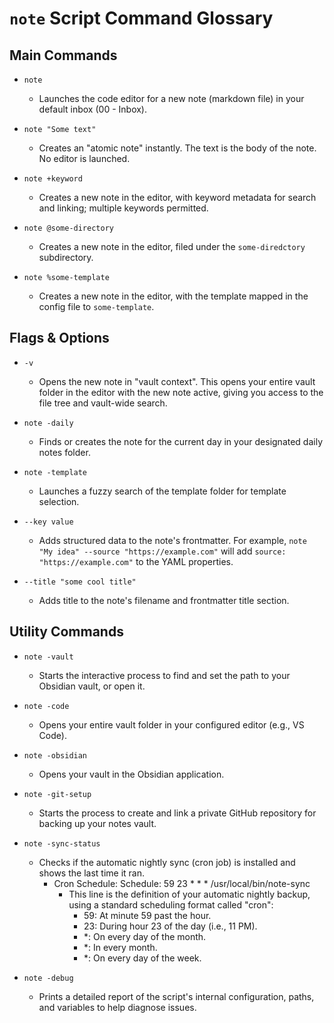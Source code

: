 # `note` Script Command Glossary

## Main Commands

- `note`
  - Launches the code editor for a new note (markdown file) in your default inbox (00 - Inbox).

- `note "Some text"`
  - Creates an "atomic note" instantly. The text is the body of the note. No editor is launched.

- `note +keyword`
  - Creates a new note in the editor, with keyword metadata for search and linking; multiple keywords permitted.

- `note @some-directory`
  - Creates a new note in the editor, filed under the `some-diredctory` subdirectory.

- `note %some-template`
  - Creates a new note in the editor, with the template mapped in the config file to `some-template`.

## Flags & Options

- `-v`
  - Opens the new note in "vault context". This opens your entire vault folder in the editor with the new note active, giving you access to the file tree and vault-wide search.

- `note -daily`
  - Finds or creates the note for the current day in your designated daily notes folder.

- `note -template`
  - Launches a fuzzy search of the template folder for template selection.

- `--key value`
  - Adds structured data to the note's frontmatter. For example, `note "My idea" --source "https://example.com"` will add `source: "https://example.com"` to the YAML properties.

- `--title "some cool title"`
  - Adds title to the note's filename and frontmatter title section.

## Utility Commands

- `note -vault`
  - Starts the interactive process to find and set the path to your Obsidian vault, or open it.

- `note -code`
  - Opens your entire vault folder in your configured editor (e.g., VS Code).

- `note -obsidian`
  - Opens your vault in the Obsidian application.

- `note -git-setup`
  - Starts the process to create and link a private GitHub repository for backing up your notes vault.

- `note -sync-status`
  - Checks if the automatic nightly sync (cron job) is installed and shows the last time it ran.
      - Cron Schedule: Schedule: 59 23 * * * /usr/local/bin/note-sync
        - This line is the definition of your automatic nightly backup, using a standard scheduling format called "cron":
            - 59: At minute 59 past the hour.
            - 23: During hour 23 of the day (i.e., 11 PM).
            - *: On every day of the month.
            - *: In every month.
            - *: On every day of the week.

- `note -debug`
  - Prints a detailed report of the script's internal configuration, paths, and variables to help diagnose issues.
